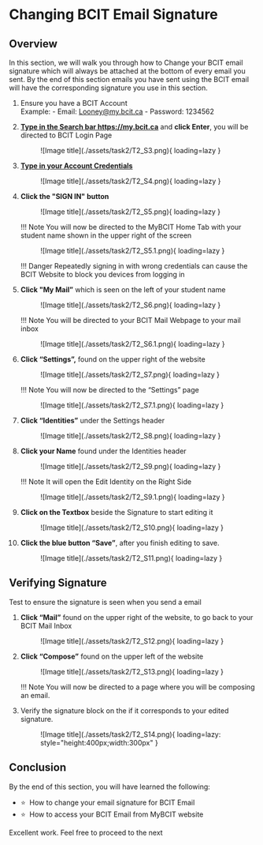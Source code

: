 # Changing BCIT Email Signature


## Overview

In this section, we will walk you through how to Change your BCIT email signature which will always be attached at the bottom of every email you sent.
By the end of this section emails you have sent using the BCIT email will have the corresponding signature you use in this section.

1. Ensure you have a BCIT Account <br>
    Example:
       - Email: <Looney@my.bcit.ca>
       - Password: 1234562

2. <u>**Type in the Search bar <https://my.bcit.ca>**</u> and **click Enter**, you will be directed to BCIT Login Page

    <figure markdown = "span"> ![Image title](./assets/task2/T2_S3.png){ loading=lazy } </figure>

3. <u>**Type in your Account Credentials**</u>
    <!-- Email: <rmaceda1@mybcit.ca>
    Password: 123456789 
    // Maybe we can remove this -->

    <figure markdown = "span"> ![Image title](./assets/task2/T2_S4.png){ loading=lazy } </figure>

4. **Click the "SIGN IN" button**

    <figure markdown = "span"> ![Image title](./assets/task2/T2_S5.png){ loading=lazy } </figure>

    !!! Note
        You will now be directed to the MyBCIT Home Tab with your student name shown in the upper right of the screen

    <figure markdown = "span"> ![Image title](./assets/task2/T2_S5.1.png){ loading=lazy } </figure>

    !!! Danger
        Repeatedly signing in with wrong credentials can cause the BCIT Website to block you devices from logging in

5. **Click "My Mail”** which is seen on the left of your student name

    <figure markdown = "span"> ![Image title](./assets/task2/T2_S6.png){ loading=lazy } </figure>

    !!! Note
        You will be directed to your BCIT Mail Webpage to your mail inbox

    <figure markdown = "span"> ![Image title](./assets/task2/T2_S6.1.png){ loading=lazy } </figure>

6. **Click “Settings”,** found on the upper right of the website

    <figure markdown = "span"> ![Image title](./assets/task2/T2_S7.png){ loading=lazy } </figure>

    !!! Note
        You will now be directed to the “Settings” page

    <figure markdown = "span"> ![Image title](./assets/task2/T2_S7.1.png){ loading=lazy } </figure>

7. **Click “Identities”** under the Settings header

    <figure markdown = "span"> ![Image title](./assets/task2/T2_S8.png){ loading=lazy } </figure>

8. **Click your Name** found under the Identities header

    <figure markdown = "span"> ![Image title](./assets/task2/T2_S9.png){ loading=lazy } </figure>

    !!! Note
        It will open the Edit Identity on the Right Side

    <figure markdown = "span"> ![Image title](./assets/task2/T2_S9.1.png){ loading=lazy } </figure>

9. **Click on the Textbox** beside the Signature to start editing it

    <figure markdown = "span"> ![Image title](./assets/task2/T2_S10.png){ loading=lazy } </figure>

10. **Click the blue button “Save”**, after you finish editing to save.

    <figure markdown = "span"> ![Image title](./assets/task2/T2_S11.png){ loading=lazy } </figure>

<!-- !!! Note
    Do not leave the page if you want to follow the test below if you done it right. WE MIGHT want to remove this-->

## Verifying Signature

Test to ensure the signature is seen when you send a email

1. **Click “Mail”** found on the upper right of the website, to go back to your BCIT Mail Inbox

    <figure markdown = "span"> ![Image title](./assets/task2/T2_S12.png){ loading=lazy } </figure>

2. **Click “Compose”** found on the upper left of the website

    <figure markdown = "span"> ![Image title](./assets/task2/T2_S13.png){ loading=lazy } </figure>

    !!! Note
        You will now be directed to a page where you will be composing an email.

3. Verify the signature block on the if it corresponds to your edited signature.

    <figure markdown = "span"> ![Image title](./assets/task2/T2_S14.png){ loading=lazy: style="height:400px;width:300px" }  </figure>

## Conclusion

By the end of this section, you will have learned the following:
<ul>
    <li id="staremoji"> ⭐&nbsp How to change your email signature for BCIT Email</li>
    <li id="staremoji"> ⭐&nbsp How to access your BCIT Email from MyBCIT website</li>
</ul>

Excellent work. Feel free to proceed to the next
